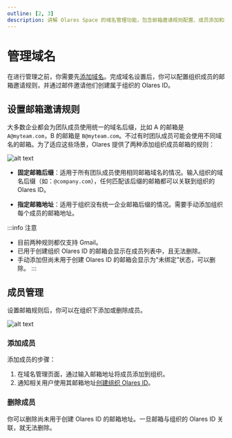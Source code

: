 ```yaml
---
outline: [2, 3]
description: 讲解 Olares Space 的域名管理功能，包含邮箱邀请规则配置、成员添加和移除操作，可选择固定邮箱后缀或指定地址两种方式。
---
```


# 管理域名

在进行管理之前，你需要先[添加域名](host-domain.md#添加域名)。完成域名设置后，你可以配置组织成员的邮箱邀请规则，并通过邮件邀请他们创建属于组织的 Olares ID。

## 设置邮箱邀请规则

大多数企业都会为团队成员使用统一的域名后缀，比如 A 的邮箱是 `A@myteam.com`，B 的邮箱是 `B@myteam.com`。不过有时团队成员可能会使用不同域名的邮箱。为了适应这些场景，Olares 提供了两种添加组织成员邮箱的规则：

![alt text](/images/how-to/space/set_rule.jpg#bordered)

- **固定邮箱后缀**：适用于所有团队成员使用相同邮箱域名的情况。输入组织的域名后缀（如：`@company.com`），任何匹配该后缀的邮箱都可以关联到组织的 Olares ID。

- **指定邮箱地址**：适用于组织没有统一企业邮箱后缀的情况。需要手动添加组织每个成员的邮箱地址。

:::info 注意
- 目前两种规则都仅支持 Gmail。
- 已用于创建组织 Olares ID 的邮箱会显示在成员列表中，且无法删除。
- 手动添加但尚未用于创建 Olares ID 的邮箱会显示为“未绑定”状态，可以删除。
  :::

## 成员管理

设置邮箱规则后，你可以在组织下添加或删除成员。

![alt text](/images/how-to/space/management_members.jpg#bordered)

### 添加成员

添加成员的步骤：

1. 在域名管理页面，通过输入邮箱地址将成员添加到组织。
2. 通知相关用户使用其邮箱地址[创建组织 Olares ID](host-domain.md#创建组织-olares-id)。

### 删除成员

你可以删除尚未用于创建 Olares ID 的邮箱地址。一旦邮箱与组织的 Olares ID 关联，就无法删除。